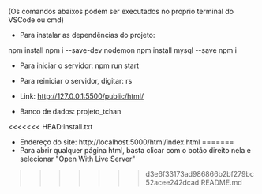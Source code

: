 (Os comandos abaixos podem ser executados no proprio terminal do VSCode ou cmd)

- Para instalar as dependências do projeto:

npm install
npm i --save-dev nodemon
npm install mysql --save
npm i

- Para iniciar o servidor:
npm run start 

- Para reiniciar o servidor, digitar:
rs

- Link: http://127.0.0.1:5500/public/html/

- Banco de dados: projeto_tchan


<<<<<<< HEAD:install.txt
- Endereço do site: 
http://localhost:5000/html/index.html
=======
- Para abrir qualquer página html, basta clicar com o botão direito nela e selecionar "Open With Live Server"
>>>>>>> d3e6f33173ad986866b2bf279bc52acee242dcad:README.md
